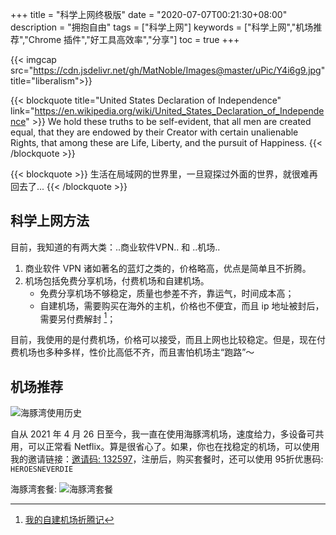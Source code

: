 +++
title = "科学上网终极版"
date = "2020-07-07T00:21:30+08:00"
description = "拥抱自由"
tags = ["科学上网"]
keywords = ["科学上网","机场推荐","Chrome 插件","好工具高效率","分享"]
toc = true
+++

{{< imgcap src="https://cdn.jsdelivr.net/gh/MatNoble/Images@master/uPic/Y4i6g9.jpg" title="liberalism">}}

{{< blockquote title="United States Declaration of Independence" link="https://en.wikipedia.org/wiki/United_States_Declaration_of_Independence" >}}
We hold these truths to be self-evident, that all men are created equal, that they are endowed by their Creator with certain unalienable Rights, that among these are Life, Liberty, and the pursuit of Happiness.
{{< /blockquote  >}}

{{< blockquote  >}}
生活在局域网的世界里，一旦窥探过外面的世界，就很难再回去了...
{{< /blockquote >}}

## 科学上网方法

目前，我知道的有两大类：..商业软件VPN.. 和 ..机场.. 

1. 商业软件 VPN 诸如著名的蓝灯之类的，价格略高，优点是简单且不折腾。
2. 机场包括免费分享机场，付费机场和自建机场。
    - 免费分享机场不够稳定，质量也参差不齐，靠运气，时间成本高；
    - 自建机场，需要购买在海外的主机，价格也不便宜，而且 ip 地址被封后，需要另付费解封 [^1]； 

目前，我使用的是付费机场，价格可以接受，而且上网也比较稳定。但是，现在付费机场也多种多样，性价比高低不齐，而且害怕机场主“跑路”～

## 机场推荐

 <img src="https://cdn.jsdelivr.net/gh/MatNoble/Images/win/hitun-230630.png" title="" alt="海豚湾使用历史" data-align="center">

 自从 2021 年 4 月 26 日至今，我一直在使用海豚湾机场，速度给力，多设备可共用，可以正常看 Netflix。算是很省心了。如果，你也在找稳定的机场，可以使用我的邀请链接：[邀请码: 132597](https://cdn99.manage.hitun.io/auth/register?affid=132597)，注册后，购买套餐时，还可以使用 95折优惠码: `HEROESNEVERDIE`
  
  海豚湾套餐:
  <img src="https://cdn.jsdelivr.net/gh/MatNoble/Images@master/uPic/er93dD.png" title="" alt="海豚湾套餐" data-align="center">

[^1]: [我的自建机场折腾记](https://matnoble.github.io/tech/ubuntu/ubuntu-ssr/#下面介绍一下我用的机场)

